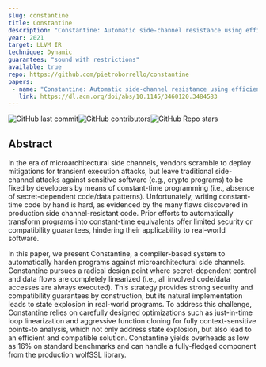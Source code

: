 ```yaml
---
slug: constantine
title: Constantine
description: "Constantine: Automatic side-channel resistance using efficient control and data flow linearization"
year: 2021
target: LLVM IR
technique: Dynamic
guarantees: "sound with restrictions"
available: true
repo: https://github.com/pietroborrello/constantine
papers:
 - name: "Constantine: Automatic side-channel resistance using efficient control and data flow linearization"
   link: https://dl.acm.org/doi/abs/10.1145/3460120.3484583
---
```


![GitHub last commit](https://img.shields.io/github/last-commit/pietroborrello/constantine)![GitHub contributors](https://img.shields.io/github/contributors/pietroborrello/constantine)![GitHub Repo stars](https://img.shields.io/github/stars/pietroborrello/constantine)

## Abstract

In the era of microarchitectural side channels, vendors scramble to deploy
mitigations for transient execution attacks, but leave traditional side-channel
attacks against sensitive software (e.g., crypto programs) to be fixed by
developers by means of constant-time programming (i.e., absence of
secret-dependent code/data patterns). Unfortunately, writing constant-time code
by hand is hard, as evidenced by the many flaws discovered in production side
channel-resistant code. Prior efforts to automatically transform programs into 
constant-time equivalents offer limited security or compatibility guarantees,
hindering their applicability to real-world software.

In this paper, we present Constantine, a compiler-based system to automatically
harden programs against microarchitectural side channels. Constantine pursues a
radical design point where secret-dependent control and data flows are
completely linearized (i.e., all involved code/data accesses are always
executed). This strategy provides strong security and compatibility guarantees
by construction, but its natural implementation leads to state explosion in
real-world programs. To address this challenge, Constantine relies on carefully
designed optimizations such as just-in-time loop linearization and aggressive
function cloning for fully context-sensitive points-to analysis, which not only
address state explosion, but also lead to an efficient and compatible solution.
Constantine yields overheads as low as 16% on standard benchmarks and can handle
a fully-fledged component from the production wolfSSL library.